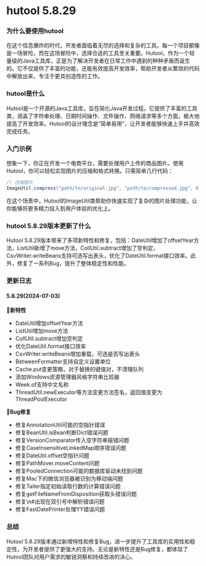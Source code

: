 # hutool 5.8.29
### 为什么要使用hutool

在这个信息爆炸的时代，开发者面临着无尽的选择和复杂的工具。每一个项目都像是一场冒险，而在这场冒险中，选择合适的工具至关重要。Hutool，作为一个轻量级的Java工具库，正是为了解决开发者在日常工作中遇到的种种矛盾而诞生的。它不仅提供了丰富的功能，还能有效提高开发效率，帮助开发者从繁琐的代码中解放出来，专注于更具创造性的工作。

### hutool是什么

Hutool是一个开源的Java工具库，旨在简化Java开发过程。它提供了丰富的工具类，涵盖了字符串处理、日期时间操作、文件操作、网络请求等多个方面，极大地提高了开发效率。Hutool的设计理念是“简单易用”，让开发者能够快速上手并高效完成任务。

### 入门示例

想象一下，你正在开发一个电商平台，需要处理用户上传的商品图片。使用Hutool，你可以轻松实现图片的压缩和格式转换。只需简单几行代码：

```java
// 压缩图片
ImageUtil.compress("path/to/original.jpg", "path/to/compressed.jpg", 0.8f);
```

在这个场景中，Hutool的ImageUtil类帮助你快速实现了复杂的图片处理功能，让你能够将更多精力投入到用户体验的优化上。

### hutool 5.8.29版本更新了什么

Hutool 5.8.29版本带来了多项新特性和修复，包括：DateUtil增加了offsetYear方法，ListUtil新增了move方法，CollUtil.subtract增加了空判定，CsvWriter.writeBeans支持可选写出表头，优化了DateUtil.format接口效率。此外，修复了一系列Bug，提升了整体稳定性和性能。

### 更新日志

#### 5.8.29(2024-07-03)

**🐣新特性**
- DateUtil增加offsetYear方法
- ListUtil增加move方法
- CollUtil.subtract增加空判定
- 优化DateUtil.format接口效率
- CsvWriter.writeBeans增加重载，可选是否写出表头
- BetweenFormatter支持自定义设置单位
- Cache.put变更策略，对于替换的键值对，不清理队列
- 添加Windows资源管理器风格字符串比较器
- Week.of支持中文名称
- ThreadUtil.newExecutor等方法变更方法签名，返回值变更为ThreadPoolExecutor

**🐞Bug修复**
- 修复AnnotationUtil可能的空指针错误
- 修复BeanUtil.isBean判断Dict错误问题
- 修复VersionComparator传入空字符串报错问题
- 修复CaseInsensitiveLinkedMap顺序错误问题
- 修复DateUtil.offset空指针问题
- 修复PathMover.moveContent问题
- 修复PooledConnection可能的数据库驱动未找到问题
- 修复Mac下的微信浏览器被识别为移动端问题
- 修复Tailer指定初始读取行数的计算错误问题
- 修复getFileNameFromDisposition获取头错误问题
- 修复\n#出现在双引号中解析错误问题
- 修复FastDatePrinter处理YY错误问题

### 总结

Hutool 5.8.29版本通过新增特性和修复Bug，进一步提升了工具库的实用性和稳定性，为开发者提供了更强大的支持。无论是新特性还是Bug修复，都体现了Hutool团队对用户需求的敏锐洞察和持续改进的决心。
